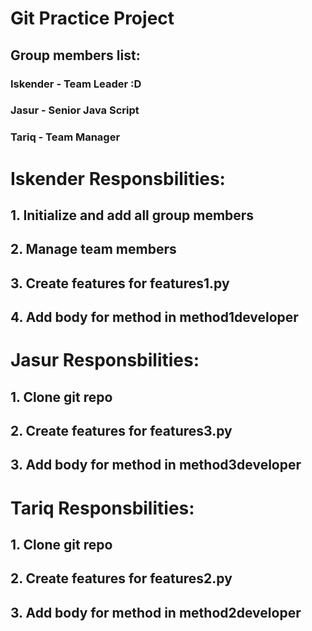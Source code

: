 # Git Practice Project

## Group members list:

### Iskender - Team Leader :D
### Jasur - Senior Java Script
### Tariq - Team Manager 

# Iskender Responsbilities:
## 1. Initialize and add all group members
## 2. Manage team members
## 3. Create features for features1.py
## 4. Add body for method in method1developer

# Jasur Responsbilities:
## 1. Clone git repo
## 2. Create features for features3.py
## 3. Add body for method in method3developer

# Tariq Responsbilities:
## 1. Clone git repo
## 2. Create features for features2.py
## 3. Add body for method in method2developer
